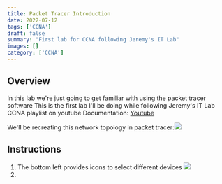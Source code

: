 ```yaml
---
title: Packet Tracer Introduction
date: 2022-07-12
tags: ['CCNA']
draft: false
summary: "First lab for CCNA following Jeremy's IT Lab"
images: []
category: ['CCNA']
---
```


## Overview

In this lab we're just going to get familiar with using the packet tracer software
This is the first lab I'll be doing while following Jeremy's IT Lab CCNA playlist on youtube
Documentation: [Youtube](https://www.youtube.com/watch?v=kHqJ74J2sDU&list=PLxbwE86jKRgMpuZuLBivzlM8s2Dk5lXBQ)

We'll be recreating this network topology in packet tracer:![](https://bui.blob.core.windows.net/labs/Lab_2022_07_12_22_30.webp)

## Instructions

1. The bottom left provides icons to select different devices
   ![](https://bui.blob.core.windows.net/labs/Lab_2022_07_12_23_11.webp)
2.
